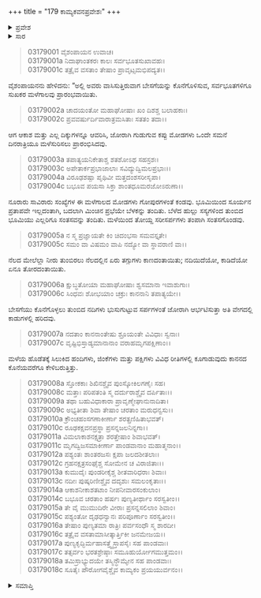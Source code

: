 +++
title = "179 ಕಾಮ್ಯಕವನಪ್ರವೇಶಃ"
+++

<details><summary>ಪ್ರವೇಶ</summary>


।।   ಓಂ ಓಂ ನಮೋ ನಾರಾಯಣಾಯ।।   ಶ್ರೀ ವೇದವ್ಯಾಸಾಯ ನಮಃ ।।

ಶ್ರೀ ಕೃಷ್ಣದ್ವೈಪಾಯನ ವೇದವ್ಯಾಸ ವಿರಚಿತ  

**ಶ್ರೀ ಮಹಾಭಾರತ**

**ಆರಣ್ಯಕ ಪರ್ವ**

**ಮಾರ್ಕಂಡೇಯಸಮಸ್ಯಾ ಪರ್ವ**

**ಅಧ್ಯಾಯ 179**

</details>


<details><summary>ಸಾರ</summary>

ದ್ವೈತವನದಲ್ಲಿ ಮಳೆಗಾಲದ ವರ್ಣನೆ (1-18).

</details>


> 03179001 ವೈಶಂಪಾಯನ ಉವಾಚ।  
03179001a ನಿದಾಘಾಂತಕರಃ ಕಾಲಃ ಸರ್ವಭೂತಸುಖಾವಹಃ।   
03179001c ತತ್ರೈವ ವಸತಾಂ ತೇಷಾಂ ಪ್ರಾವೃಟ್ಸಮಭಿಪದ್ಯತ।।

ವೈಶಂಪಾಯನನು ಹೇಳಿದನು: “ಅಲ್ಲಿ ಅವರು ವಾಸಿಸುತ್ತಿರುವಾಗ ಬೇಸಗೆಯನ್ನು ಕೊನೆಗೊಳಿಸುವ, ಸರ್ವಭೂತಗಳಿಗೂ ಸುಖಕರ ಮಳೆಗಾಲವು ಪ್ರಾರಂಭವಾಯಿತು.

> 03179002a ಚಾದಯಂತೋ ಮಹಾಘೋಷಾಃ ಖಂ ದಿಶಶ್ಚ ಬಲಾಹಕಾಃ।  
03179002c ಪ್ರವವರ್ಷುರ್ದಿವಾರಾತ್ರಮಸಿತಾಃ ಸತತಂ ತದಾ।।

ಆಗ ಆಕಾಶ ಮತ್ತು ಎಲ್ಲ ದಿಕ್ಕುಗಳನ್ನೂ ಆವರಿಸಿ, ಜೋರಾಗಿ ಗುಡುಗುವ ಕಪ್ಪು ಮೋಡಗಳು ಒಂದೇ ಸಮನೆ ದಿನರಾತ್ರಿಯೂ ಮಳೆಸುರಿಸಲು ಪ್ರಾರಂಭಿಸಿದವು.

> 03179003a ತಪಾತ್ಯಯನಿಕೇತಾಶ್ಚ ಶತಶೋಽಥ ಸಹಸ್ರಶಃ।  
03179003c ಅಪೇತಾರ್ಕಪ್ರಭಾಜಾಲಾಃ ಸವಿದ್ಯುದ್ವಿಮಲಪ್ರಭಾಃ।।  
03179004a ವಿರೂಢಶಷ್ಪಾ ಪೃಥಿವೀ ಮತ್ತದಂಶಸರೀಸೃಪಾ।  
03179004c ಬಭೂವ ಪಯಸಾ ಸಿಕ್ತಾ ಶಾಂತಧೂಮರಜೋಽರುಣಾ।।

ನೂರಾರು ಸಾವಿರಾರು ಸಂಖ್ಯೆಗಳ ಈ ಮಳೆಗಾಲದ ಮೋಡಗಳು ಗೋಪುರಗಳಂತೆ ಕಂಡವು. ಭೂಮಿಯಿಂದ ಸೂರ್ಯನ ಪ್ರತಾಪವೇ ಇಲ್ಲದಂತಾಗಿ, ಬದಲಾಗಿ ಮಿಂಚಿನ ಪ್ರಭೆಯೇ ಬೆಳಕನ್ನು ತಂದಿತು. ಬೆಳೆದ ಹುಲ್ಲು ಸಸ್ಯಗಳಿಂದ ತುಂಬಿದ ಭೂಮಿಯು ಎಲ್ಲರಿಗೂ ಸಂತಸವನ್ನು ತಂದಿತು. ಮಳೆಯಿಂದ ತೋಯ್ದ ಸರೀಸರ್ಪಗಳು ತಂಪಾಗಿ ಸಂತಸಗೊಂಡವು.

> 03179005a ನ ಸ್ಮ ಪ್ರಜ್ಞಾಯತೇ ಕಿಂ ಚಿದಂಭಸಾ ಸಮವಸ್ತೃತೇ।  
03179005c ಸಮಂ ವಾ ವಿಷಮಂ ವಾಪಿ ನದ್ಯೋ ವಾ ಸ್ಥಾವರಾಣಿ ವಾ।।

ನೆಲದ ಮೇಲೆಲ್ಲಾ ನೀರು ತುಂಬಿರಲು ನೆಲದಲ್ಲಿನ ಏರು ತಗ್ಗುಗಳು ಕಾಣದಂತಾಯಿತು; ನದಿಯಿದೆಯೋ, ಕಾಡಿದೆಯೋ ಏನೂ ತೋರದಂತಾಯಿತು.

> 03179006a ಕ್ಷುಬ್ಧತೋಯಾ ಮಹಾಘೋಷಾಃ ಶ್ವಸಮಾನಾ ಇವಾಶುಗಾಃ।  
03179006c ಸಿಂಧವಃ ಶೋಭಯಾಂ ಚಕ್ರುಃ ಕಾನನಾನಿ ತಪಾತ್ಯಯೇ।।

ಬೇಸಗೆಯು ಕೊನೆಗೊಳ್ಳಲು ತುಂಬಿದ ನದಿಗಳು ಭುಸುಗುಟ್ಟುವ ಸರ್ಪಗಳಂತೆ ಜೋರಾಗಿ ಆರ್ಭಟಿಸುತ್ತಾ ಅತಿ ವೇಗದಲ್ಲಿ ಕಾಡುಗಳಲ್ಲಿ ಹರಿದವು.

> 03179007a ನದತಾಂ ಕಾನನಾಂತೇಷು ಶ್ರೂಯಂತೇ ವಿವಿಧಾಃ ಸ್ವನಾಃ।   
03179007c ವೃಷ್ಟಿಭಿಸ್ತಾಡ್ಯಮಾನಾನಾಂ ವರಾಹಮೃಗಪಕ್ಷಿಣಾಂ।।

ಮಳೆಯ ಹೊಡೆತಕ್ಕೆ ಸಿಲುಕಿದ ಹಂದಿಗಳು, ಜಿಂಕೆಗಳು ಮತ್ತು ಪಕ್ಷಿಗಳು ವಿವಿಧ ರೀತಿಗಳಲ್ಲಿ ಕೂಗಾಡುವುದು ಕಾನನದ ಕೊನೆಯವರೆಗೂ ಕೇಳಿಬರುತ್ತಿತ್ತು.

> 03179008a ಸ್ತೋಕಕಾಃ ಶಿಖಿನಶ್ಚೈವ ಪುಂಸ್ಕೋಕಿಲಗಣೈಃ ಸಹ।  
03179008c ಮತ್ತಾಃ ಪರಿಪತಂತಿ ಸ್ಮ ದರ್ದುರಾಶ್ಚೈವ ದರ್ಪಿತಾಃ।।  
03179009a ತಥಾ ಬಹುವಿಧಾಕಾರಾ ಪ್ರಾವೃಣ್ಮೇಘಾನುನಾದಿತಾ।  
03179009c ಅಭ್ಯತೀತಾ ಶಿವಾ ತೇಷಾಂ ಚರತಾಂ ಮರುಧನ್ವಸು।।  
03179010a ಕ್ರೌಂಚಹಂಸಗಣಾಕೀರ್ಣಾ ಶರತ್ಪ್ರಣಿಹಿತಾಭವತ್।  
03179010c ರೂಢಕಕ್ಷವನಪ್ರಸ್ಥಾ ಪ್ರಸನ್ನಜಲನಿನ್ನಗಾ।।  
03179011a ವಿಮಲಾಕಾಶನಕ್ಷತ್ರಾ ಶರತ್ತೇಷಾಂ ಶಿವಾಭವತ್।  
03179011c ಮೃಗದ್ವಿಜಸಮಾಕೀರ್ಣಾ ಪಾಂಡವಾನಾಂ ಮಹಾತ್ಮನಾಂ।।  
03179012a ಪಶ್ಯಂತಃ ಶಾಂತರಜಸಃ ಕ್ಷಪಾ ಜಲದಶೀತಲಾಃ।  
03179012c ಗ್ರಹನಕ್ಷತ್ರಸಂಘೈಶ್ಚ ಸೋಮೇನ ಚ ವಿರಾಜಿತಾಃ।।  
03179013a ಕುಮುದೈಃ ಪುಂಡರೀಕೈಶ್ಚ ಶೀತವಾರಿಧರಾಃ ಶಿವಾಃ।  
03179013c ನದೀಃ ಪುಷ್ಕರಿಣೀಶ್ಚೈವ ದದೃಶುಃ ಸಮಲಂಕೃತಾಃ।।  
03179014a ಆಕಾಶನೀಕಾಶತಟಾಂ ನೀಪನೀವಾರಸಂಕುಲಾಂ।  
03179014c ಬಭೂವ ಚರತಾಂ ಹರ್ಷಃ ಪುಣ್ಯತೀರ್ಥಾಂ ಸರಸ್ವತೀಂ।।  
03179015a ತೇ ವೈ ಮುಮುದಿರೇ ವೀರಾಃ ಪ್ರಸನ್ನಸಲಿಲಾಂ ಶಿವಾಂ।  
03179015c ಪಶ್ಯಂತೋ ದೃಢಧನ್ವಾನಃ ಪರಿಪೂರ್ಣಾಂ ಸರಸ್ವತೀಂ।।  
03179016a ತೇಷಾಂ ಪುಣ್ಯತಮಾ ರಾತ್ರಿಃ ಪರ್ವಸಂಧೌ ಸ್ಮ ಶಾರದೀ।  
03179016c ತತ್ರೈವ ವಸತಾಮಾಸೀತ್ಕಾರ್ತ್ತಿಕೀ ಜನಮೇಜಯ।।  
03179017a ಪುಣ್ಯಕೃದ್ಭಿರ್ಮಹಾಸತ್ತ್ವೈಸ್ತಾಪಸೈಃ ಸಹ ಪಾಂಡವಾಃ।  
03179017c ತತ್ಸರ್ವಂ ಭರತಶ್ರೇಷ್ಠಾಃ ಸಮೂಹುರ್ಯೋಗಮುತ್ತಮಂ।।  
03179018a ತಮಿಸ್ರಾಭ್ಯುದಯೇ ತಸ್ಮಿನ್ಧೌಮ್ಯೇನ ಸಹ ಪಾಂಡವಾಃ।  
03179018c ಸೂತೈಃ ಪೌರೋಗವೈಶ್ಚೈವ ಕಾಮ್ಯಕಂ ಪ್ರಯಯುರ್ವನಂ।।



<details><summary>ಸಮಾಪ್ತಿ</summary>


ಇತಿ ಶ್ರೀ ಮಹಾಭಾರತೇ ಆರಣ್ಯಕಪರ್ವಣಿ ಮಾರ್ಕಂಡೇಯಸಮಸ್ಯಾಪರ್ವಣಿ ಕಾಮ್ಯಕವನಪ್ರವೇಶೇ ಏಕೋನಶೀತ್ಯಧಿಕಶತತಮೋಽಧ್ಯಾಯ:।  
ಇದು ಮಹಾಭಾರತದ ಆರಣ್ಯಕಪರ್ವದಲ್ಲಿ ಮಾರ್ಕಂಡೇಯಸಮಸ್ಯಾಪರ್ವದಲ್ಲಿ ಕಾಮ್ಯಕವನಪ್ರವೇಶದಲ್ಲಿ ನೂರಾಎಪ್ಪತ್ತೊಂಭತ್ತನೆಯ ಅಧ್ಯಾಯವು.



</details>
